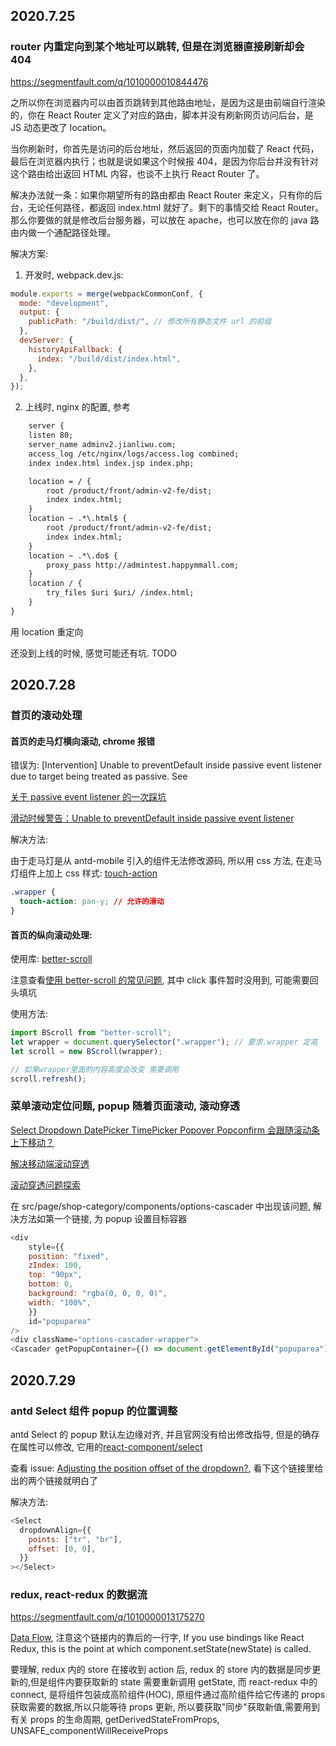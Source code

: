 <!--
 * @Author: LinFeng
 * @LastEditors: LinFeng
 * @Date: 2020-07-25 22:17:51
 * @LastEditTime: 2020-07-29 14:21:14
 * @FilePath: /react-elm/学习笔记.md
 * @Description:
-->

## 2020.7.25

### router 内重定向到某个地址可以跳转, 但是在浏览器直接刷新却会 404

https://segmentfault.com/q/1010000010844476

之所以你在浏览器内可以由首页跳转到其他路由地址，是因为这是由前端自行渲染的，你在 React Router 定义了对应的路由，脚本并没有刷新网页访问后台，是 JS 动态更改了 location。

当你刷新时，你首先是访问的后台地址，然后返回的页面内加载了 React 代码，最后在浏览器内执行；也就是说如果这个时候报 404，是因为你后台并没有针对这个路由给出返回 HTML 内容，也谈不上执行 React Router 了。

解决办法就一条：如果你期望所有的路由都由 React Router 来定义，只有你的后台，无论任何路径，都返回 index.html 就好了。剩下的事情交给 React Router。那么你要做的就是修改后台服务器，可以放在 apache，也可以放在你的 java 路由内做一个通配路径处理。

解决方案:

1. 开发时, webpack.dev.js:

```javascript
module.exports = merge(webpackCommonConf, {
  mode: "development",
  output: {
    publicPath: "/build/dist/", // 修改所有静态文件 url 的前缀
  },
  devServer: {
    historyApiFallback: {
      index: "/build/dist/index.html",
    },
  },
});
```

2. 上线时, nginx 的配置, 参考

```txt
    server {
    listen 80;
    server_name adminv2.jianliwu.com;
    access_log /etc/nginx/logs/access.log combined;
    index index.html index.jsp index.php;

    location = / {
        root /product/front/admin-v2-fe/dist;
        index index.html;
    }
    location ~ .*\.html$ {
        root /product/front/admin-v2-fe/dist;
        index index.html;
    }
    location ~ .*\.do$ {
        proxy_pass http://admintest.happymmall.com;
    }
    location / {
        try_files $uri $uri/ /index.html;
    }
}
```

用 location 重定向

还没到上线的时候, 感觉可能还有坑. TODO

## 2020.7.28

### 首页的滚动处理

#### 首页的走马灯横向滚动, chrome 报错

错误为: [Intervention] Unable to preventDefault inside passive event listener due to target being treated as passive. See <URL>

[关于 passive event listener 的一次踩坑](https://juejin.im/post/5ad804c1f265da504547fe68)

[滑动时候警告：Unable to preventDefault inside passive event listener](https://www.jianshu.com/p/04bf173826aa)

解决方法:

由于走马灯是从 antd-mobile 引入的组件无法修改源码, 所以用 css 方法, 在走马灯组件上加上 css 样式: [touch-action](https://developer.mozilla.org/zh-CN/docs/Web/CSS/touch-action)

```css
.wrapper {
  touch-action: pan-y; // 允许的滑动
}
```

#### 首页的纵向滚动处理:

使用库: [better-scroll](https://better-scroll.github.io/docs/zh-CN/guide/#betterscroll-%E6%98%AF%E4%BB%80%E4%B9%88)

注意查看[使用 better-scroll 的常见问题](https://better-scroll.github.io/docs/zh-CN/FAQ/diagnosis.html), 其中 click 事件暂时没用到, 可能需要回头填坑

使用方法:

```javascript
import BScroll from "better-scroll";
let wrapper = document.querySelector(".wrapper"); // 要求.wrapper 定高
let scroll = new BScroll(wrapper);

// 如果wrapper里面的内容高度会改变 需要调用
scroll.refresh();
```

### 菜单滚动定位问题, popup 随着页面滚动, 滚动穿透

[Select Dropdown DatePicker TimePicker Popover Popconfirm 会跟随滚动条上下移动？](https://ant.design/docs/react/faq-cn#Select-Dropdown-DatePicker-TimePicker-Popover-Popconfirm-%E4%BC%9A%E8%B7%9F%E9%9A%8F%E6%BB%9A%E5%8A%A8%E6%9D%A1%E4%B8%8A%E4%B8%8B%E7%A7%BB%E5%8A%A8%EF%BC%9F)

[解决移动端滚动穿透](https://juejin.im/post/5c4974f0518825260c5d1851)

[滚动穿透问题探索](https://juejin.im/post/5c49bc74e51d4504314306e6)

在 src/page/shop-category/components/options-cascader 中出现该问题, 解决方法如第一个链接, 为 popup 设置目标容器

```javascript
<div
    style={{
    position: "fixed",
    zIndex: 100,
    top: "90px",
    bottom: 0,
    background: "rgba(0, 0, 0, 0)",
    width: "100%",
    }}
    id="popuparea"
/>
<div className="options-cascader-wrapper">
<Cascader getPopupContainer={() => document.getElementById("popuparea")} />
```

## 2020.7.29

### antd Select 组件 popup 的位置调整

antd Select 的 popup 默认左边缘对齐, 并且官网没有给出修改指导, 但是的确存在属性可以修改, 它用的[react-component/select](https://github.com/react-component/select)

查看 issue: [Adjusting the position offset of the dropdown?](https://github.com/react-component/select/issues/254#issuecomment-352367451), 看下这个链接里给出的两个链接就明白了

解决方法:

```javascript
<Select
  dropdownAlign={{
    points: ["tr", "br"],
    offset: [0, 0],
  }}
></Select>
```

### redux, react-redux 的数据流

https://segmentfault.com/q/1010000013175270

[Data Flow](https://redux.js.org/basics/data-flow), 注意这个链接内的靠后的一行字, If you use bindings like React Redux, this is the point at which component.setState(newState) is called.

要理解, redux 内的 store 在接收到 action 后, redux 的 store 内的数据是同步更新的,但是组件内要获取新的 state 需要重新调用 getState, 而 react-redux 中的 connect, 是将组件包装成高阶组件(HOC), 原组件通过高阶组件给它传递的 props 获取需要的数据,所以只能等待 props 更新, 所以要获取"同步"获取新值,需要用到有关 props 的生命周期, getDerivedStateFromProps, UNSAFE_componentWillReceiveProps
